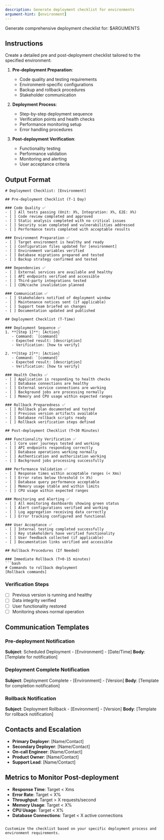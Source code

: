 ```yaml
---
description: Generate deployment checklist for environments
argument-hint: [environment]
---
```


Generate comprehensive deployment checklist for: $ARGUMENTS

## Instructions
Create a detailed pre and post-deployment checklist tailored to the specified environment:

1. **Pre-deployment Preparation**:
   - Code quality and testing requirements
   - Environment-specific configurations
   - Backup and rollback procedures
   - Stakeholder communication

2. **Deployment Process**:
   - Step-by-step deployment sequence
   - Verification points and health checks
   - Performance monitoring setup
   - Error handling procedures

3. **Post-deployment Verification**:
   - Functionality testing
   - Performance validation
   - Monitoring and alerting
   - User acceptance criteria

## Output Format
```
# Deployment Checklist: [Environment]

## Pre-deployment Checklist (T-1 Day)

### Code Quality ✅
- [ ] All tests passing (Unit: X%, Integration: X%, E2E: X%)
- [ ] Code review completed and approved
- [ ] Static analysis completed with no critical issues
- [ ] Security scan completed and vulnerabilities addressed
- [ ] Performance tests completed with acceptable results

### Environment Preparation ✅
- [ ] Target environment is healthy and ready
- [ ] Configuration files updated for [environment]
- [ ] Environment variables verified
- [ ] Database migrations prepared and tested
- [ ] Backup strategy confirmed and tested

### Dependencies ✅
- [ ] External services are available and healthy
- [ ] API endpoints verified and accessible
- [ ] Third-party integrations tested
- [ ] CDN/cache invalidation planned

### Communication ✅
- [ ] Stakeholders notified of deployment window
- [ ] Maintenance notices sent (if applicable)
- [ ] Support team briefed on changes
- [ ] Documentation updated and published

## Deployment Checklist (T-Time)

### Deployment Sequence ✅
1. **[Step 1]**: [Action]
   - Command: `[command]`
   - Expected result: [description]
   - Verification: [how to verify]

2. **[Step 2]**: [Action]
   - Command: `[command]`
   - Expected result: [description]
   - Verification: [how to verify]

### Health Checks ✅
- [ ] Application is responding to health checks
- [ ] Database connections are healthy
- [ ] External service connections are working
- [ ] Background jobs are processing normally
- [ ] Memory and CPU usage within expected ranges

### Rollback Preparedness ✅
- [ ] Rollback plan documented and tested
- [ ] Previous version artifacts available
- [ ] Database rollback scripts ready
- [ ] Rollback verification steps defined

## Post-deployment Checklist (T+30 Minutes)

### Functionality Verification ✅
- [ ] Core user journeys tested and working
- [ ] API endpoints responding correctly
- [ ] Database operations working normally
- [ ] Authentication and authorization working
- [ ] Background jobs processing successfully

### Performance Validation ✅
- [ ] Response times within acceptable ranges (< Xms)
- [ ] Error rates below threshold (< X%)
- [ ] Database query performance acceptable
- [ ] Memory usage stable and within limits
- [ ] CPU usage within expected ranges

### Monitoring and Alerting ✅
- [ ] All monitoring dashboards showing green status
- [ ] Alert configurations verified and working
- [ ] Log aggregation receiving data correctly
- [ ] Error tracking configured and functional

### User Acceptance ✅
- [ ] Internal testing completed successfully
- [ ] Key stakeholders have verified functionality
- [ ] User feedback collected (if applicable)
- [ ] Documentation links verified and accessible

## Rollback Procedures (If Needed)

### Immediate Rollback (T+0-15 minutes)
```bash
# Commands to rollback deployment
[Rollback commands]
```

### Verification Steps
- [ ] Previous version is running and healthy
- [ ] Data integrity verified
- [ ] User functionality restored
- [ ] Monitoring shows normal operation

## Communication Templates

### Pre-deployment Notification
**Subject**: Scheduled Deployment - [Environment] - [Date/Time]
**Body**: [Template for notification]

### Deployment Complete Notification
**Subject**: Deployment Complete - [Environment] - [Version]
**Body**: [Template for completion notification]

### Rollback Notification
**Subject**: Deployment Rollback - [Environment] - [Version]
**Body**: [Template for rollback notification]

## Contacts and Escalation
- **Primary Deployer**: [Name/Contact]
- **Secondary Deployer**: [Name/Contact]
- **On-call Engineer**: [Name/Contact]
- **Product Owner**: [Name/Contact]
- **Support Lead**: [Name/Contact]

## Metrics to Monitor Post-deployment
- **Response Time**: Target < Xms
- **Error Rate**: Target < X%
- **Throughput**: Target > X requests/second
- **Memory Usage**: Target < X%
- **CPU Usage**: Target < X%
- **Database Connections**: Target < X active connections
```

Customize the checklist based on your specific deployment process and environment requirements.